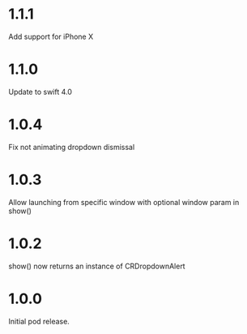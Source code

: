 # 1.1.1

Add support for iPhone X

# 1.1.0

Update to swift 4.0

# 1.0.4

Fix not animating dropdown dismissal

# 1.0.3

Allow launching from specific window with optional window param in show()

# 1.0.2

show() now returns an instance of CRDropdownAlert

# 1.0.0

Initial pod release.
